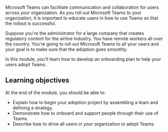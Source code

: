 Microsoft Teams can facilitate communication and collaboration for users across your organization. As you roll out Microsoft Teams to your organization, it is important to educate users in how to use Teams so that the rollout is successful.

Suppose you're the administrator for a large company that creates regulatory content for the airline industry. You have remote workers all over the country. You're going to roll out Microsoft Teams to all your users and your goal is to make sure that the adoption goes smoothly.

In this module, you'll learn how to develop an onboarding plan to help your users adopt Teams.

## Learning objectives

At the end of the module, you should be able to:

- Explain how to begin your adoption project by assembling a team and defining a strategy.
- Demonstrate how to onboard and support people through their use of Teams.
- Describe how to drive all users in your organization to adopt Teams.
